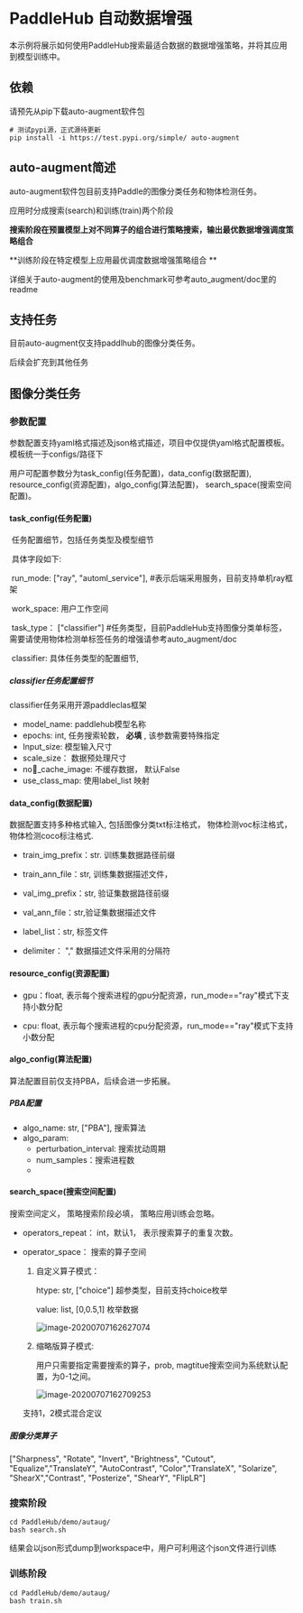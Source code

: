 # PaddleHub 自动数据增强

本示例将展示如何使用PaddleHub搜索最适合数据的数据增强策略，并将其应用到模型训练中。

## 依赖

请预先从pip下载auto-augment软件包

```
# 测试pypi源，正式源待更新
pip install -i https://test.pypi.org/simple/ auto-augment
```



## auto-augment简述

auto-augment软件包目前支持Paddle的图像分类任务和物体检测任务。

应用时分成搜索(search)和训练(train)两个阶段

**搜索阶段在预置模型上对不同算子的组合进行策略搜索，输出最优数据增强调度策略组合**

**训练阶段在特定模型上应用最优调度数据增强策略组合 **

详细关于auto-augment的使用及benchmark可参考auto_augment/doc里的readme



## 支持任务

目前auto-augment仅支持paddlhub的图像分类任务。

后续会扩充到其他任务



## 图像分类任务

### 参数配置

参数配置支持yaml格式描述及json格式描述，项目中仅提供yaml格式配置模板。模板统一于configs/路径下

用户可配置参数分为task_config(任务配置)，data_config(数据配置), resource_config(资源配置)，algo_config(算法配置)， search_space(搜索空间配置)。

#### task_config(任务配置)

​	任务配置细节，包括任务类型及模型细节

​	具体字段如下:

​	run_mode: ["ray", "automl_service"],  #表示后端采用服务，目前支持单机ray框架

​	work_space: 用户工作空间

​	task_type： ["classifier"] #任务类型，目前PaddleHub支持图像分类单标签，需要请使用物体检测单标签任务的增强请参考auto_augment/doc

​	classifier: 具体任务类型的配置细节,

##### classifier任务配置细节

classifier任务采用开源paddleclas框架

- model_name: paddlehub模型名称
- epochs: int, 任务搜索轮数， **必填** , 该参数需要特殊指定
- Input_size: 模型输入尺寸
- scale_size： 数据预处理尺寸
- no_cache_image: 不缓存数据， 默认False
- use_class_map: 使用label_list 映射



#### data_config(数据配置)

数据配置支持多种格式输入, 包括图像分类txt标注格式， 物体检测voc标注格式， 物体检测coco标注格式.

- train_img_prefix：str. 训练集数据路径前缀

- train_ann_file：str, 训练集数据描述文件， 

- val_img_prefix：str, 验证集数据路径前缀

- val_ann_file：str,验证集数据描述文件

- label_list：str, 标签文件

- delimiter： ","  数据描述文件采用的分隔符

  

#### resource_config(资源配置)

- gpu：float, 表示每个搜索进程的gpu分配资源，run_mode=="ray"模式下支持小数分配

- cpu:  float, 表示每个搜索进程的cpu分配资源，run_mode=="ray"模式下支持小数分配

  

#### algo_config(算法配置)

算法配置目前仅支持PBA，后续会进一步拓展。

##### PBA配置

- algo_name: str, ["PBA"], 搜索算法
- algo_param:
  - perturbation_interval: 搜索扰动周期
  - num_samples：搜索进程数
  - 

#### search_space(搜索空间配置)

搜索空间定义， 策略搜索阶段必填， 策略应用训练会忽略。

- operators_repeat： int，默认1， 表示搜索算子的重复次数。

- operator_space： 搜索的算子空间

  1. 自定义算子模式：

     htype: str, ["choice"] 超参类型，目前支持choice枚举

     value: list, [0,0.5,1] 枚举数据

     ![image-20200707162627074](/Users/lvhaijun01/Library/Application%20Support/typora-user-images/image-20200707162627074.png)

  2. 缩略版算子模式:

     用户只需要指定需要搜索的算子，prob, magtitue搜索空间为系统默认配置，为0-1之间。

     ![image-20200707162709253](/Users/lvhaijun01/Library/Application%20Support/typora-user-images/image-20200707162709253.png)

  支持1，2模式混合定议

     

##### 图像分类算子

["Sharpness", "Rotate", "Invert", "Brightness", "Cutout", "Equalize","TranslateY", "AutoContrast", "Color","TranslateX", "Solarize", "ShearX","Contrast", "Posterize", "ShearY", "FlipLR"]



### 搜索阶段

```
cd PaddleHub/demo/autaug/
bash search.sh
```

结果会以json形式dump到workspace中，用户可利用这个json文件进行训练

### 训练阶段



```
cd PaddleHub/demo/autaug/
bash train.sh
```



